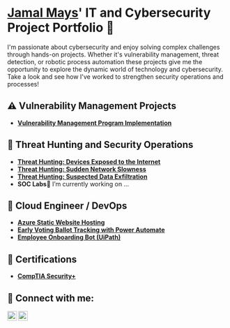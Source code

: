 # <a href="https://www.linkedin.com/in/jamal-mays/">Jamal Mays</a>' IT and Cybersecurity Project Portfolio 🔐

I'm passionate about cybersecurity and enjoy solving complex challenges through hands-on projects. Whether it's vulnerability management, threat detection, or robotic process automation these projects give me the opportunity to explore the dynamic world of technology and cybersecurity. Take a look and see how I've worked to strengthen security operations and processes!


## ⚠️ Vulnerability Management Projects

- **[Vulnerability Management Program Implementation](https://github.com/JamalMays6/Vulnerability-Management-Program/tree/main)**

## 🚨 Threat Hunting and Security Operations

- **[Threat Hunting: Devices Exposed to the Internet](https://github.com/JamalMays6/Devices-Exposed-to-the-Internet)**
- **[Threat Hunting: Sudden Network Slowness](https://github.com/JamalMays6/Sudden-Network-Slowness)**
- **[Threat Hunting: Suspected Data Exfiltration](https://github.com/JamalMays6/Suspected-Data-Exfiltration)**
- **SOC Labs**🔭 I’m currently working on ...

## 🤖 Cloud Engineer / DevOps 

- **[Azure Static Website Hosting](https://github.com/JamalMays6/Static-Website)**
- **[Early Voting Ballot Tracking with Power Automate](https://github.com/JamalMays6/Ballot-Tracking)**
- **[Employee Onboarding Bot (UiPath)](https://github.com/JamalMays6/Employee-Onboarding)**

## <h2>📄 Certifications</h2>

- **[CompTIA Security+](https://www.credly.com/earner/earned/badge/f50e653f-9af8-4834-bdbf-3c5ddac114bd)**

<h2> 🤳 Connect with me:</h2>

[<img align="left" alt="jamal-mays/ | Twitter" width="22px" src="https://cdn.jsdelivr.net/npm/simple-icons@v3/icons/twitter.svg" />][twitter]
[<img align="left" alt="jamal-mays/ | LinkedIn" width="22px" src="https://cdn.jsdelivr.net/npm/simple-icons@v3/icons/linkedin.svg" />][linkedin]

[twitter]: https://twitter.com/
[linkedin]: https://linkedin.com/in/jamal-mays/

<!--
**joshmadakor1/joshmadakor1** is a ✨ _special_ ✨ repository because its `README.md` (this file) appears on your GitHub profile.

Here are some ideas to get you started:

- 🔭 I’m currently working on ...
- 🌱 I’m currently learning ...
- 👯 I’m looking to collaborate on ...
- 🤔 I’m looking for help with ...
- 💬 Ask me about ...
- 📫 How to reach me: ...
- 😄 Pronouns: ...
- ⚡ Fun fact: ...
-->
